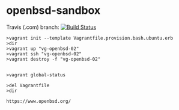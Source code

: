 # openbsd-sandbox

Travis (.com) branch:
[![Build Status](https://travis-ci.com/githubfoam/openbsd-sandbox.svg?branch=test)](https://travis-ci.com/githubfoam/openbsd-sandbox)  

~~~~
>vagrant init --template Vagrantfile.provision.bash.ubuntu.erb
>dir
>vagrant up "vg-openbsd-02"
>vagrant ssh "vg-openbsd-02"
>vagrant destroy -f "vg-openbsd-02"


>vagrant global-status

>del Vagrantfile
>dir
~~~~

~~~~
https://www.openbsd.org/
~~~~
